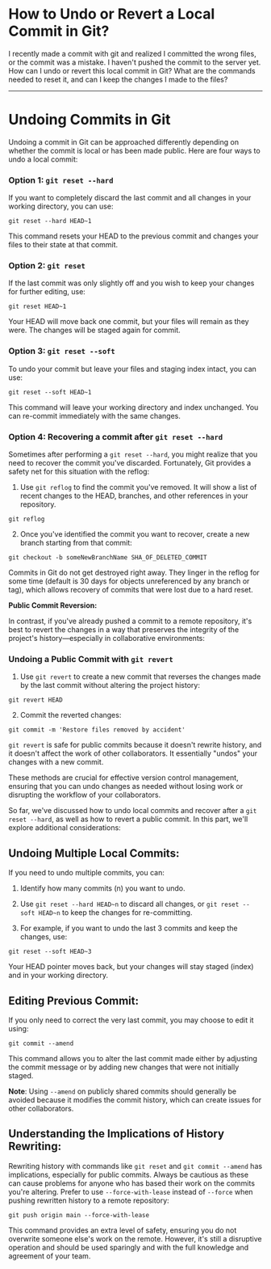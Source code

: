 # How to Undo or Revert a Local Commit in Git?

I recently made a commit with git and realized I committed the wrong files, or the commit was a mistake. I haven't pushed the commit to the server yet. How can I undo or revert this local commit in Git? What are the commands needed to reset it, and can I keep the changes I made to the files?

---

# Undoing Commits in Git

Undoing a commit in Git can be approached differently depending on whether the commit is local or has been made public. Here are four ways to undo a local commit:

### Option 1: `git reset --hard`
If you want to completely discard the last commit and all changes in your working directory, you can use:

```shell
git reset --hard HEAD~1
```

This command resets your HEAD to the previous commit and changes your files to their state at that commit.

### Option 2: `git reset`
If the last commit was only slightly off and you wish to keep your changes for further editing, use:

```shell
git reset HEAD~1
```

Your HEAD will move back one commit, but your files will remain as they were. The changes will be staged again for commit.

### Option 3: `git reset --soft`
To undo your commit but leave your files and staging index intact, you can use:

```shell
git reset --soft HEAD~1
```

This command will leave your working directory and index unchanged. You can re-commit immediately with the same changes.

### Option 4: Recovering a commit after `git reset --hard`
Sometimes after performing a `git reset --hard`, you might realize that you need to recover the commit you've discarded. Fortunately, Git provides a safety net for this situation with the reflog:

1. Use `git reflog` to find the commit you've removed. It will show a list of recent changes to the HEAD, branches, and other references in your repository.

```shell
git reflog
```

2. Once you've identified the commit you want to recover, create a new branch starting from that commit:

```shell
git checkout -b someNewBranchName SHA_OF_DELETED_COMMIT
```

Commits in Git do not get destroyed right away. They linger in the reflog for some time (default is 30 days for objects unreferenced by any branch or tag), which allows recovery of commits that were lost due to a hard reset.

**Public Commit Reversion:**

In contrast, if you've already pushed a commit to a remote repository, it's best to revert the changes in a way that preserves the integrity of the project's history—especially in collaborative environments:

### Undoing a Public Commit with `git revert`
1. Use `git revert` to create a new commit that reverses the changes made by the last commit without altering the project history:

```shell
git revert HEAD
```

2. Commit the reverted changes:

```shell
git commit -m 'Restore files removed by accident'
```

`git revert` is safe for public commits because it doesn't rewrite history, and it doesn't affect the work of other collaborators. It essentially "undos" your changes with a new commit.

These methods are crucial for effective version control management, ensuring that you can undo changes as needed without losing work or disrupting the workflow of your collaborators.

So far, we've discussed how to undo local commits and recover after a `git reset --hard`, as well as how to revert a public commit. In this part, we'll explore additional considerations:

## Undoing Multiple Local Commits:
If you need to undo multiple commits, you can:

1. Identify how many commits (n) you want to undo.

2. Use `git reset --hard HEAD~n` to discard all changes, or `git reset --soft HEAD~n` to keep the changes for re-committing.

3. For example, if you want to undo the last 3 commits and keep the changes, use:

```shell
git reset --soft HEAD~3
```

Your HEAD pointer moves back, but your changes will stay staged (index) and in your working directory.

## Editing Previous Commit:
If you only need to correct the very last commit, you may choose to edit it using:

```shell
git commit --amend
```

This command allows you to alter the last commit made either by adjusting the commit message or by adding new changes that were not initially staged.

**Note**: Using `--amend` on publicly shared commits should generally be avoided because it modifies the commit history, which can create issues for other collaborators.

## Understanding the Implications of History Rewriting:
Rewriting history with commands like `git reset` and `git commit --amend` has implications, especially for public commits. Always be cautious as these can cause problems for anyone who has based their work on the commits you're altering. Prefer to use `--force-with-lease` instead of `--force` when pushing rewritten history to a remote repository:

```shell
git push origin main --force-with-lease
```

This command provides an extra level of safety, ensuring you do not overwrite someone else's work on the remote. However, it's still a disruptive operation and should be used sparingly and with the full knowledge and agreement of your team.
